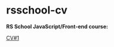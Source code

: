 # rsschool-cv

**RS School JavaScript/Front-end course:**
 
[CV#1](https://agoleta.github.io/rsschool-cv/cv)
